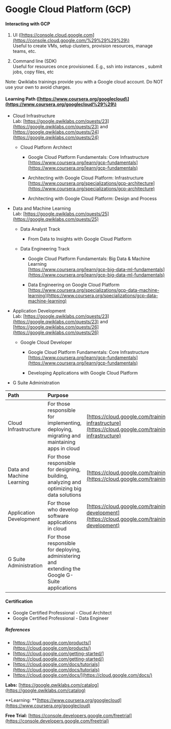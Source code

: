 # Google Cloud Platform \(GCP\)

#### Interacting with GCP

1. UI \([https://console.cloud.google.com](https://console.cloud.google.com/%29%29%29%29\)  
   Useful to create VMs, setup clusters, provision resources, manage teams, etc.

2. Command line \(SDK\)  
   Useful for resources once provisioned. E.g., ssh into instances , submit jobs, copy files, etc

Note: Qwiklabs trainings provide you with a Google cloud account. Do NOT use your own to avoid charges.

#### Learning Path \([https://www.coursera.org/googlecloud\](https://www.coursera.org/googlecloud%29%29\)

* Cloud Infrastructure  
  Lab: [https://google.qwiklabs.com/quests/23](https://google.qwiklabs.com/quests/23) and [https://google.qwiklabs.com/quests/24](https://google.qwiklabs.com/quests/24)

  * Cloud Platform Architect

    * Google Cloud Platform Fundamentals: Core Infrastructure  
      [https://www.coursera.org/learn/gcp-fundamentals](https://www.coursera.org/learn/gcp-fundamentals)

    * Architecting with Google Cloud Platform: Infrastructure  
      [https://www.coursera.org/specializations/gcp-architecture](https://www.coursera.org/specializations/gcp-architecture)

    * Architecting with Google Cloud Platform: Design and Process

* Data and Machine Learning  
  Lab: [https://google.qwiklabs.com/quests/25](https://google.qwiklabs.com/quests/25)

  * Data Analyst Track
    * From Data to Insights with Google Cloud Platform
  * Data Engineering Track

    * Google Cloud Platform Fundamentals: Big Data & Machine Learning  
      [https://www.coursera.org/learn/gcp-big-data-ml-fundamentals](https://www.coursera.org/learn/gcp-big-data-ml-fundamentals)

    * Data Engineering on Google Cloud Platform  
      [https://www.coursera.org/specializations/gcp-data-machine-learning](https://www.coursera.org/specializations/gcp-data-machine-learning)

* Application Development  
  Lab: [https://google.qwiklabs.com/quests/23](https://google.qwiklabs.com/quests/23) and [https://google.qwiklabs.com/quests/26](https://google.qwiklabs.com/quests/26)

  * Google Cloud Developer

    * Google Cloud Platform Fundamentals: Core Infrastructure  
      [https://www.coursera.org/learn/gcp-fundamentals](https://www.coursera.org/learn/gcp-fundamentals)

    * Developing Applications with Google Cloud Platform

* G Suite Administration

| Path | Purpose |  |
| :--- | :--- | :--- |
| Cloud Infrastructure | For those responsible for implementing, deploying, migrating and maintaining apps in cloud | [https://cloud.google.com/training/cloud-infrastructure](https://cloud.google.com/training/cloud-infrastructure) |
| Data and Machine Learning | For those responsible for designing, building, analyzing and optimizing big data solutions | [https://cloud.google.com/training/data-ml](https://cloud.google.com/training/data-ml) |
| Application Development | For those who develop software applications in cloud | [https://cloud.google.com/training/application-development](https://cloud.google.com/training/application-development) |
| G Suite Administration | For those responsible for deploying, administering and extending the Google G-Suite applications |  |

#### Certification

* Google Certified Professional - Cloud Architect
* Google Certified Professional - Data Engineer

##### References

* [https://cloud.google.com/products/](https://cloud.google.com/products/)
* [https://cloud.google.com/getting-started/](https://cloud.google.com/getting-started/)
* [https://cloud.google.com/docs/tutorials](https://cloud.google.com/docs/tutorials)
* [https://cloud.google.com/docs/](https://cloud.google.com/docs/)

**Labs:** [https://google.qwiklabs.com/catalog](https://google.qwiklabs.com/catalog)

**Learning: **[https://www.coursera.org/googlecloud](https://www.coursera.org/googlecloud)

**Free Trial:** [https://console.developers.google.com/freetrial](https://console.developers.google.com/freetrial)

